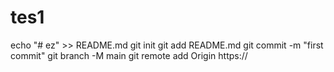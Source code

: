 # tes1
echo "# ez" >> README.md  git init  git add README.md  git commit -m "first commit"  git branch -M main  git remote add Origin https://
